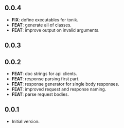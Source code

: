 ## 0.0.4

 - **FIX**: define executables for tonik.
 - **FEAT**: generate all of classes.
 - **FEAT**: improve output on invalid arguments.

## 0.0.3

## 0.0.2

 - **FEAT**: doc strings for api clients.
 - **FEAT**: response parsing first part.
 - **FEAT**: response generator for single body responses.
 - **FEAT**: improved request and response naming.
 - **FEAT**: parse request bodies.

## 0.0.1

- Initial version.
